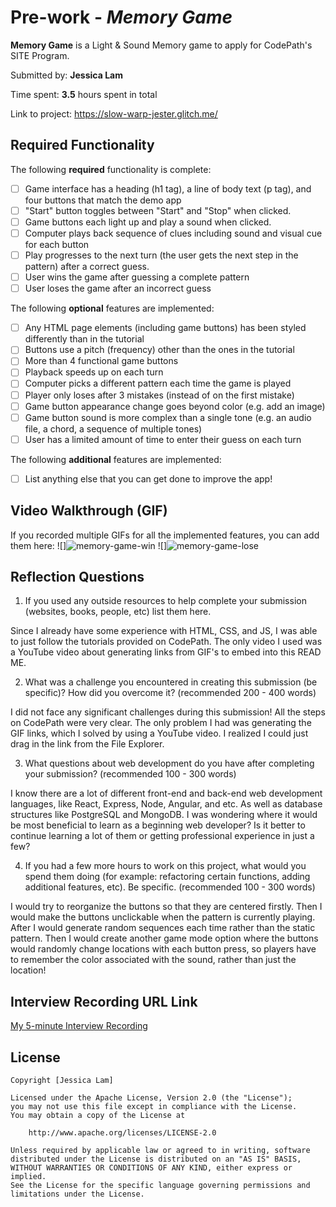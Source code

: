 # Pre-work - *Memory Game*

**Memory Game** is a Light & Sound Memory game to apply for CodePath's SITE Program. 

Submitted by: **Jessica Lam**

Time spent: **3.5** hours spent in total

Link to project: https://slow-warp-jester.glitch.me/

## Required Functionality

The following **required** functionality is complete:

* [ ] Game interface has a heading (h1 tag), a line of body text (p tag), and four buttons that match the demo app
* [ ] "Start" button toggles between "Start" and "Stop" when clicked. 
* [ ] Game buttons each light up and play a sound when clicked. 
* [ ] Computer plays back sequence of clues including sound and visual cue for each button
* [ ] Play progresses to the next turn (the user gets the next step in the pattern) after a correct guess. 
* [ ] User wins the game after guessing a complete pattern
* [ ] User loses the game after an incorrect guess

The following **optional** features are implemented:

* [ ] Any HTML page elements (including game buttons) has been styled differently than in the tutorial
* [ ] Buttons use a pitch (frequency) other than the ones in the tutorial
* [ ] More than 4 functional game buttons
* [ ] Playback speeds up on each turn
* [ ] Computer picks a different pattern each time the game is played
* [ ] Player only loses after 3 mistakes (instead of on the first mistake)
* [ ] Game button appearance change goes beyond color (e.g. add an image)
* [ ] Game button sound is more complex than a single tone (e.g. an audio file, a chord, a sequence of multiple tones)
* [ ] User has a limited amount of time to enter their guess on each turn

The following **additional** features are implemented:

- [ ] List anything else that you can get done to improve the app!

## Video Walkthrough (GIF)

If you recorded multiple GIFs for all the implemented features, you can add them here:
![]![memory-game-win](https://user-images.githubusercontent.com/94583145/159152668-b3540531-d8ca-44ad-a6c8-ebbb3f933c8b.gif)
![]![memory-game-lose](https://user-images.githubusercontent.com/94583145/159152674-966a5943-a878-4714-aefb-228674a646c2.gif)

## Reflection Questions
1. If you used any outside resources to help complete your submission (websites, books, people, etc) list them here.

Since I already have some experience with HTML, CSS, and JS, I was able to just follow the tutorials provided on CodePath. The only video I used was a YouTube video about generating links from GIF's to embed into this READ ME.

2. What was a challenge you encountered in creating this submission (be specific)? How did you overcome it? (recommended 200 - 400 words) 

I did not face any significant challenges during this submission! All the steps on CodePath were very clear. The only problem I had was generating the GIF links, which I solved by using a YouTube video. I realized I could just drag in the link from the File Explorer.

3. What questions about web development do you have after completing your submission? (recommended 100 - 300 words) 

I know there are a lot of different front-end and back-end web development languages, like React, Express, Node, Angular, and etc. As well as database structures like PostgreSQL and MongoDB. I was wondering where it would be most beneficial to learn as a beginning web developer? Is it better to continue learning a lot of them or getting professional experience in just a few?

4. If you had a few more hours to work on this project, what would you spend them doing (for example: refactoring certain functions, adding additional features, etc). Be specific. (recommended 100 - 300 words) 

I would try to reorganize the buttons so that they are centered firstly. Then I would make the buttons unclickable when the pattern is currently playing. After I would generate random sequences each time rather than the static pattern. Then I would create another game mode option where the buttons would randomly change locations with each button press, so players have to remember the color associated with the sound, rather than just the location!



## Interview Recording URL Link

[My 5-minute Interview Recording](your-link-here)


## License

    Copyright [Jessica Lam]

    Licensed under the Apache License, Version 2.0 (the "License");
    you may not use this file except in compliance with the License.
    You may obtain a copy of the License at

        http://www.apache.org/licenses/LICENSE-2.0

    Unless required by applicable law or agreed to in writing, software
    distributed under the License is distributed on an "AS IS" BASIS,
    WITHOUT WARRANTIES OR CONDITIONS OF ANY KIND, either express or implied.
    See the License for the specific language governing permissions and
    limitations under the License.
